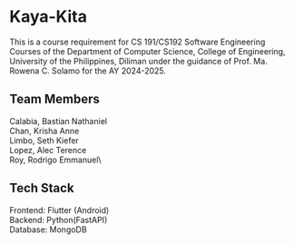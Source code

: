 # Kaya-Kita

This is a course requirement for CS 191/CS192 Software Engineering Courses of the Department of Computer Science, College of Engineering, University of the Philippines, Diliman under the guidance of Prof. Ma. Rowena C. Solamo for the AY 2024-2025.

## Team Members

Calabia, Bastian Nathaniel\
Chan, Krisha Anne\
Limbo, Seth Kiefer\
Lopez, Alec Terence\
Roy, Rodrigo Emmanuel\

## Tech Stack
Frontend: Flutter (Android)\
Backend: Python(FastAPI)\
Database: MongoDB
